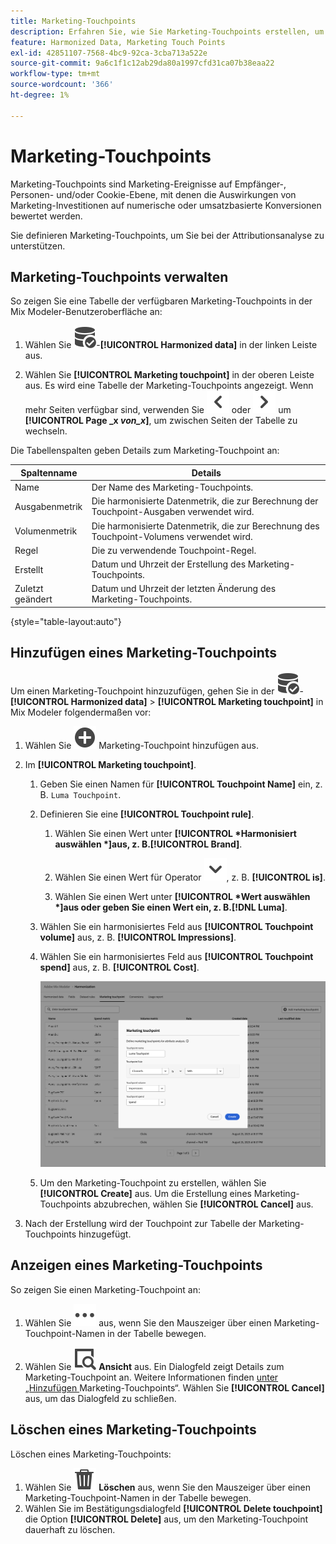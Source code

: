 ```yaml
---
title: Marketing-Touchpoints
description: Erfahren Sie, wie Sie Marketing-Touchpoints erstellen, um Ihre Daten im Mix Modeler zu harmonisieren.
feature: Harmonized Data, Marketing Touch Points
exl-id: 42851107-7568-4bc9-92ca-3cba713a522e
source-git-commit: 9a6c1f1c12ab29da80a1997cfd31ca07b38eaa22
workflow-type: tm+mt
source-wordcount: '366'
ht-degree: 1%

---
```


# Marketing-Touchpoints

Marketing-Touchpoints sind Marketing-Ereignisse auf Empfänger-, Personen- und/oder Cookie-Ebene, mit denen die Auswirkungen von Marketing-Investitionen auf numerische oder umsatzbasierte Konversionen bewertet werden.

Sie definieren Marketing-Touchpoints, um Sie bei der Attributionsanalyse zu unterstützen.

## Marketing-Touchpoints verwalten

So zeigen Sie eine Tabelle der verfügbaren Marketing-Touchpoints in der Mix Modeler-Benutzeroberfläche an:

1. Wählen Sie ![DataSearch](/help/assets/icons/DataCheck.svg)-**[!UICONTROL Harmonized data]** in der linken Leiste aus.

1. Wählen Sie **[!UICONTROL Marketing touchpoint]** in der oberen Leiste aus. Es wird eine Tabelle der Marketing-Touchpoints angezeigt. Wenn mehr Seiten verfügbar sind, verwenden Sie ![Pfeil links](/help/assets/icons/ChevronLeft.svg) oder ![Pfeil rechts](/help/assets/icons/ChevronRight.svg) um **[!UICONTROL Page _x _von_x_]**, um zwischen Seiten der Tabelle zu wechseln.

Die Tabellenspalten geben Details zum Marketing-Touchpoint an:

| Spaltenname | Details |
| --- | ---|
| Name | Der Name des Marketing-Touchpoints. |
| Ausgabenmetrik | Die harmonisierte Datenmetrik, die zur Berechnung der Touchpoint-Ausgaben verwendet wird. |
| Volumenmetrik | Die harmonisierte Datenmetrik, die zur Berechnung des Touchpoint-Volumens verwendet wird. |
| Regel | Die zu verwendende Touchpoint-Regel. |
| Erstellt | Datum und Uhrzeit der Erstellung des Marketing-Touchpoints. |
| Zuletzt geändert | Datum und Uhrzeit der letzten Änderung des Marketing-Touchpoints. |

{style="table-layout:auto"}

## Hinzufügen eines Marketing-Touchpoints

Um einen Marketing-Touchpoint hinzuzufügen, gehen Sie in der ![DataSearch](/help/assets/icons/DataCheck.svg)-**[!UICONTROL Harmonized data]** > **[!UICONTROL Marketing touchpoint]** in Mix Modeler folgendermaßen vor:

1. Wählen Sie ![Hinzufügen](/help/assets/icons/AddCircle.svg) Marketing-Touchpoint hinzufügen aus.

1. Im **[!UICONTROL Marketing touchpoint]**.

   1. Geben Sie einen Namen für **[!UICONTROL Touchpoint Name]** ein, z. B. `Luma Touchpoint`.

   1. Definieren Sie eine **[!UICONTROL Touchpoint rule]**.

      1. Wählen Sie einen Wert unter **[!UICONTROL *Harmonisiert auswählen *]**aus, z. B.**[!UICONTROL Brand]**.

      1. Wählen Sie einen Wert für Operator ![Chevron](/help/assets/icons/ChevronDown.svg), z. B. **[!UICONTROL is]**.

      1. Wählen Sie einen Wert unter **[!UICONTROL *Wert auswählen *]**aus oder geben Sie einen Wert ein, z. B.**[!DNL Luma]**.

   1. Wählen Sie ein harmonisiertes Feld aus **[!UICONTROL Touchpoint volume]** aus, z. B. **[!UICONTROL Impressions]**.

   1. Wählen Sie ein harmonisiertes Feld aus **[!UICONTROL Touchpoint spend]** aus, z. B. **[!UICONTROL Cost]**.

      ![Marketing-Touchpoint](/help/assets/create-touchpoint.png)

   1. Um den Marketing-Touchpoint zu erstellen, wählen Sie **[!UICONTROL Create]** aus. Um die Erstellung eines Marketing-Touchpoints abzubrechen, wählen Sie **[!UICONTROL Cancel]** aus.

1. Nach der Erstellung wird der Touchpoint zur Tabelle der Marketing-Touchpoints hinzugefügt.


## Anzeigen eines Marketing-Touchpoints

So zeigen Sie einen Marketing-Touchpoint an:

1. Wählen Sie ![Mehr](/help/assets/icons/More.svg) aus, wenn Sie den Mauszeiger über einen Marketing-Touchpoint-Namen in der Tabelle bewegen.

1. Wählen Sie ![Ansicht](/help/assets/icons/ViewDetail.svg) **Ansicht** aus. Ein Dialogfeld zeigt Details zum Marketing-Touchpoint an. Weitere Informationen finden [ unter „Hinzufügen ](#add-a-marketing-touchpoint) Marketing-Touchpoints“. Wählen Sie **[!UICONTROL Cancel]** aus, um das Dialogfeld zu schließen.


## Löschen eines Marketing-Touchpoints

Löschen eines Marketing-Touchpoints:

1. Wählen Sie ![Löschen](/help/assets/icons/Delete.svg) **Löschen** aus, wenn Sie den Mauszeiger über einen Marketing-Touchpoint-Namen in der Tabelle bewegen.
1. Wählen Sie im Bestätigungsdialogfeld **[!UICONTROL Delete touchpoint]** die Option **[!UICONTROL Delete]** aus, um den Marketing-Touchpoint dauerhaft zu löschen.

